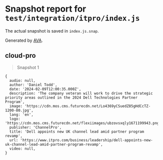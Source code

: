 # Snapshot report for `test/integration/itpro/index.js`

The actual snapshot is saved in `index.js.snap`.

Generated by [AVA](https://avajs.dev).

## cloud-pro

> Snapshot 1

    {
      audio: null,
      author: 'Daniel Todd',
      date: '2024-02-09T12:00:35.000Z',
      description: 'The company veteran will work to drive the strategic priority areas outlined in the 2024 Dell Technologies Partner Program',
      image: 'https://cdn.mos.cms.futurecdn.net/Lo4369yCSuedZ85gHdCcTZ-1200-80.jpg',
      lang: 'en',
      logo: 'https://cdn.mos.cms.futurecdn.net/flexiimages/ubzovsxqly1671199943.png',
      publisher: 'ChannelPro',
      title: 'Dell appoints new UK channel lead amid partner program revamp',
      url: 'https://www.itpro.com/business/leadership/dell-appoints-new-uk-channel-lead-amid-partner-program-revamp',
      video: null,
    }
